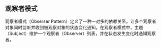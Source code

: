 ## 观察者模式

观察者模式（Obserser Pattern）定义了一种一对多的依赖关系，让多个观察者对象同时监听并收到被观察对象的状态变化通知。在观察者模式中，主题（Subject）维护一个观察者（Observer）列表，并在状态发生变化时通知观察者。
